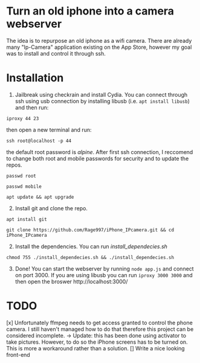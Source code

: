 # Turn an old iphone into a camera webserver

The idea is to repurpose an old iphone as a wifi camera. There are already many "Ip-Camera" application existing on the App Store, however my goal was to install and control it through ssh.

# Installation

1. Jailbreak using checkrain and install Cydia. You can connect through ssh using usb connection by installing libusb (i.e. ```apt install libusb```) and then run:

```iproxy 44 23```

then open a new terminal and run:

```ssh root@localhost -p 44```

the default root password is <em>alpine</em>. After first ssh connection, I reccomend to change both root and mobile passwords for security and to update the repos.

```passwd root```

```passwd mobile```

```apt update && apt upgrade```

2. Install git and clone the repo.

```apt install git```

```git clone https://github.com/Rage997/iPhone_IPcamera.git && cd iPhone_IPcamera```


2. Install the dependencies. You can run <em>install_dependecies.sh</em>

```chmod 755 ./install_dependecies.sh && ./install_dependecies.sh```

3. Done! You can start the webserver by running ```node app.js``` and connect on port 3000. If you are using libusb you can run ```iproxy 3000 3000``` and then open the broswer http://localhost:3000/

# TODO
[x] Unfortunately ffmpeg needs to get access granted to control the phone camera. I still haven't managed how to do that therefore this project can be considered incomplete. -> Update: this has been done using activator to take pictures. However, to do so the iPhone screens has to be turned on. This is more a workaround rather than a solution.
[] Write a nice looking front-end
